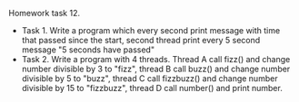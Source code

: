 Homework task 12.
- Task 1. Write a program which every second print message with time that passed since the start, second thread print every 5 second message "5 seconds have passed"
- Task 2. Write a program with 4 threads. Thread A call fizz() and change number divisible by 3 to "fizz", 
thread B call buzz() and change number divisible by 5 to "buzz", thread C call fizzbuzz() and change number divisible by 15 to "fizzbuzz",
thread D call number() and print number. 
